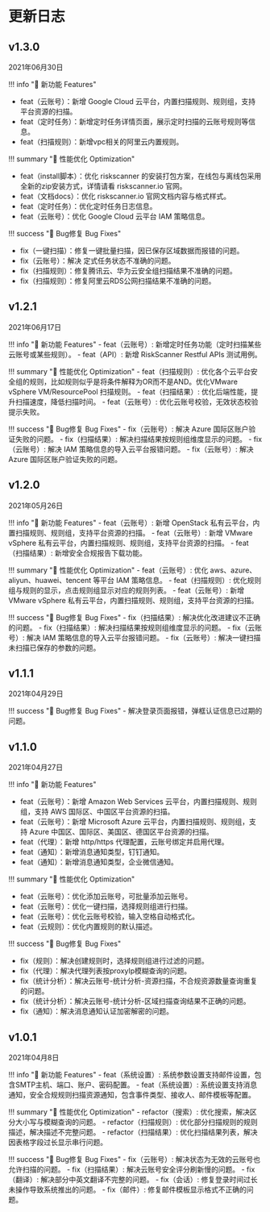 # 更新日志

v1.3.0
------------------------
2021年06月30日

!!! info "🌱 新功能 Features"
- feat（云账号）：新增 Google Cloud 云平台，内置扫描规则、规则组，支持平台资源的扫描。
- feat（定时任务）：新增定时任务详情页面，展示定时扫描的云账号规则等信息。
- feat（扫描规则）：新增vpc相关的阿里云内置规则。

!!! summary "🚀 性能优化 Optimization"
- feat（install脚本）：优化 riskscanner 的安装打包方案，在线包与离线包采用全新的zip安装方式，详情请看 riskscanner.io 官网。
- feat（文档docs）：优化 riskscanner.io 官网文档内容与格式样式。
- feat（定时任务）：优化定时任务日志信息。
- feat（云账号）：优化 Google Cloud 云平台 IAM 策略信息。

!!! success "🐛 Bug修复 Bug Fixes"
- fix（一键扫描）：修复一键批量扫描，因已保存区域数据而报错的问题。
- fix（云账号）：解决 定式任务状态不准确的问题。
- fix（扫描规则）：修复腾讯云、华为云安全组扫描结果不准确的问题。
- fix（扫描规则）：修复阿里云RDS公网扫描结果不准确的问题。


v1.2.1
------------------------
2021年06月17日

!!! info "🌱 新功能 Features"
    - feat（云账号）: 新增定时任务功能（定时扫描某些云账号或某些规则）。
    - feat（API）: 新增 RiskScanner Restful APIs 测试用例。

!!! summary "🚀 性能优化 Optimization"
    - feat（扫描规则）: 优化各个云平台安全组的规则，比如规则似乎是将条件解释为OR而不是AND。优化VMware vSphere VM/ResourcePool 扫描规则。
    - feat（扫描结果）: 优化后端性能，提升扫描速度，降低扫描时间。
    - feat（云账号）: 优化云账号校验，无效状态校验提示失败。

!!! success "🐛 Bug修复 Bug Fixes"
    - fix（云账号）: 解决 Azure 国际区账户验证失败的问题。
    - fix（扫描结果）: 解决扫描结果按规则组维度显示的问题。
    - fix（云账号）: 解决 IAM 策略信息的导入云平台报错问题。
    - fix（云账号）: 解决 Azure 国际区账户验证失败的问题。


v1.2.0
------------------------
2021年05月26日

!!! info "🌱 新功能 Features"
    - feat（云账号）: 新增 OpenStack 私有云平台，内置扫描规则、规则组，支持平台资源的扫描。
    - feat（云账号）: 新增 VMware vSphere 私有云平台，内置扫描规则、规则组，支持平台资源的扫描。
    - feat（扫描结果）: 新增安全合规报告下载功能。

!!! summary "🚀 性能优化 Optimization"
    - feat（云账号）: 优化 aws、azure、aliyun、huawei、tencent 等平台 IAM 策略信息。
    - feat（扫描规则）: 优化规则组与规则的显示，点击规则组显示对应的规则列表。
    - feat（云账号）: 新增 VMware vSphere 私有云平台，内置扫描规则、规则组，支持平台资源的扫描。

!!! success "🐛 Bug修复 Bug Fixes"
    - fix（扫描结果）: 解决优化改进建议不正确的问题。
    - fix（扫描结果）: 解决扫描结果按规则组维度显示的问题。
    - fix（云账号）: 解决 IAM 策略信息的导入云平台报错问题。
    - fix（云账号）: 解决一键扫描未扫描已保存的参数的问题。


v1.1.1
------------------------
2021年04月29日

!!! success "🐛 Bug修复 Bug Fixes"
    - 解决登录页面报错，弹框认证信息已过期的问题。


v1.1.0
------------------------
2021年04月27日

!!! info "🌱 新功能 Features"
- feat（云账号）：新增 Amazon Web Services 云平台，内置扫描规则、规则组，支持 AWS 国际区、中国区平台资源的扫描。
- feat（云账号）：新增 Microsoft Azure 云平台，内置扫描规则、规则组，支持 Azure 中国区、国际区、美国区、德国区平台资源的扫描。
- feat（代理）：新增 http/https 代理配置，云账号绑定并启用代理。
- feat（通知）：新增消息通知类型，钉钉通知。
- feat（通知）：新增消息通知类型，企业微信通知。

!!! summary "🚀 性能优化 Optimization"
- feat（云账号）：优化添加云账号，可批量添加云账号。
- feat（云账号）：优化一键扫描，选择规则组进行扫描。
- feat（云账号）：优化云账号校验，输入空格自动格式化。
- feat（云规则）：优化内置规则的默认描述。

!!! success "🐛 Bug修复 Bug Fixes"
- fix（规则）：解决创建规则时，选择规则组进行过滤的问题。
- fix（代理）：解决代理列表按proxyIp模糊查询的问题。
- fix（统计分析）：解决云账号-统计分析-资源扫描，不合规资源数量查询重复的问题。
- fix（统计分析）：解决云账号-统计分析-区域扫描查询结果不正确的问题。
- fix（通知）：解决消息通知认证加密解密的问题。

v1.0.1
------------------------
2021年04月8日

!!! info "🌱 新功能 Features"
    - feat（系统设置）: 系统参数设置支持邮件设置，包含SMTP主机、端口、账户、密码配置。
    - feat（系统设置）: 系统设置支持消息通知，安全合规规则扫描资源通知，包含事件类型、接收人、邮件模板等配置。

!!! summary "🚀 性能优化 Optimization"
    - refactor（搜索）: 优化搜索，解决区分大小写与模糊查询的问题。
    - refactor（扫描规则）: 优化部分扫描规则的规则描述，解决描述不完整问题。
    - refactor（扫描结果）: 优化扫描结果列表，解决因表格字段过长显示串行问题。

!!! success "🐛 Bug修复 Bug Fixes"
    - fix（云账号）: 解决状态为无效的云账号也允许扫描的问题。
    - fix（扫描结果）: 解决云账号安全评分刷新慢的问题。
    - fix（翻译）: 解决部分中英文翻译不完整的问题。
    - fix（会话）: 修复登录时间过长未操作导致系统推出的问题。
    - fix（邮件）: 修复邮件模板显示格式不正确的问题。
